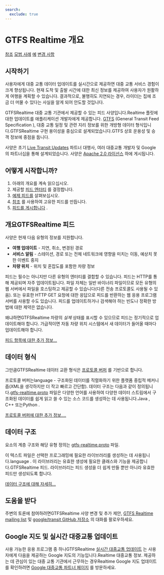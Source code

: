 ```yaml
---
search:
  exclude: true
---
```


# GTFS Realtime 개요

<div class="landing-page"><a class="button" href="reference">참조</a> <a class="button" href="best-practices">모범 사례</a> <a class="button" href="feed-examples">예</a> <a class="button" href="changes">변경 사항</a></div>

## 시작하기

사용자에게 대중 교통 데이터 업데이트를 실시간으로 제공하면 대중 교통 서비스 경험이 크게 향상됩니다. 현재 도착 및 출발 시간에 대한 최신 정보를 제공하여 사용자가 원활하게 여행을 계획할 수 있습니다. 결과적으로, 불행히도 지연되는 경우, 라이더는 집에 조금 더 머물 수 있다는 사실을 알게 되어 안도할 것입니다.

GTFSRealtime 대중 교통 기관에서 제공할 수 있는 피드 사양입니다.Realtime 플릿에 대한 업데이트를 애플리케이션 개발자에게 제공합니다. [GTFS](../schedule/reference) (General Transit Feed Specification ), 대중 교통 일정 및 관련 지리 정보를 위한 개방형 데이터 형식입니다.GTFSRealtime 구현 용이성을 중심으로 설계되었습니다.GTFS 상호 운용성 및 승객 정보에 중점을 둡니다.

사양은 초기 [Live Transit Updates](https://developers.google.com/transit/google-transit#LiveTransitUpdates) 파트너 대행사, 여러 대중교통 개발자 및 Google의 파트너십을 통해 설계되었습니다. 사양은 [Apache 2.0 라이선스](https://www.apache.org/licenses/LICENSE-2.0.html) 하에 게시됩니다.

## 어떻게 시작합니까?

1.  아래의 개요를 계속 읽으십시오.
2.  제공할 [피드 엔터티](feed-entities) 를 결정합니다.
3.  [예제 피드를](feed-examples) 살펴보십시오.
4.  [참조](reference) 를 사용하여 고유한 피드를 만듭니다.
5.  [피드를 게시합니다](best-practices/#feed-publishing-general-practices) .

## 개요GTFSRealtime 피드

사양은 현재 다음 유형의 정보를 지원합니다.

*   **여행 업데이트** - 지연, 취소, 변경된 경로
*   **서비스 알림** - 스테이션, 경로 또는 전체 네트워크에 영향을 미치는 이동, 예상치 못한 이벤트 중지
*   **차량 위치** - 위치 및 혼잡도를 포함한 차량 정보

피드는 필수는 아니지만 다른 유형의 엔터티를 결합할 수 있습니다. 피드는 HTTP를 통해 제공되며 자주 업데이트됩니다. 파일 자체는 일반 바이너리 파일이므로 모든 유형의 웹 서버에서 파일을 호스팅하고 제공할 수 있습니다(다른 전송 프로토콜도 사용될 수 있음). 또는 유효한 HTTP GET 요청에 대한 응답으로 피드를 반환하는 웹 응용 프로그램 서버를 사용할 수도 있습니다. 피드를 업데이트하거나 검색해야 하는 빈도나 정확한 방법에 대한 제약은 없습니다.

왜냐하면GTFSRealtime 차량의 _실제_ 상태를 표시할 수 있으므로 피드는 정기적으로 업데이트해야 합니다. 가급적이면 자동 차량 위치 시스템에서 새 데이터가 들어올 때마다 업데이트해야 합니다.

[피드 항목에 대한 추가 정보...](feed-entities)

## 데이터 형식

그만큼GTFSRealtime 데이터 교환 형식은 [프로토콜 버퍼](https://developers.google.com/protocol-buffers/) 를 기반으로 합니다.

프로토콜 버퍼는language - 구조화된 데이터를 직렬화하기 위한 플랫폼 중립적 메커니즘(XML을 생각하지만 더 작고 빠르고 간단함). 데이터 구조는 다음과 같이 정의됩니다.[gtfs-realtime.proto](proto) 파일은 다양한 언어를 사용하여 다양한 데이터 스트림에서 구조화된 데이터를 쉽게 읽고 쓸 수 있는 소스 코드를 생성하는 데 사용됩니다.Java , C++ 또는Python .

[프로토콜 버퍼에 대한 추가 정보....](https://developers.google.com/protocol-buffers/)

## 데이터 구조

요소의 계층 구조와 해당 유형 정의는 [gtfs-realtime.proto](proto) 파일.

이 텍스트 파일은 선택한 프로그래밍에 필요한 라이브러리를 생성하는 데 사용됩니다.language . 이 라이브러리는 유효한 생성에 필요한 클래스와 기능을 제공합니다.GTFSRealtime 피드. 라이브러리는 피드 생성을 더 쉽게 만들 뿐만 아니라 유효한 피드만 생성되도록 합니다.

[데이터 구조에 대해 자세히...](reference)

## 도움을 받다

주변의 토론에 참여하려면GTFSRealtime 사양 변경 및 추가 제안, [GTFS Realtime mailing list](https://groups.google.com/group/gtfs-realtime) 및 [google/transit GitHub 저장소](https://github.com/google/transit) 의 대화를 팔로우하세요.

## Google 지도 및 실시간 대중교통 업데이트

사용 가능한 응용 프로그램 중 하나GTFSRealtime [실시간 대중교통 업데이트](https://developers.google.com/transit/google-transit#LiveTransitUpdates) 는 사용자에게 다음을 제공하는 Google 지도의 기능입니다.Realtime 대중교통 정보. 제공하는 데 관심이 있는 대중 교통 기관에서 근무하는 경우Realtime Google 지도 업데이트를 확인하려면 [Google 대중교통 파트너 페이지](https://maps.google.com/help/maps/transit/partners/live-updates.html) 를 방문하세요.
